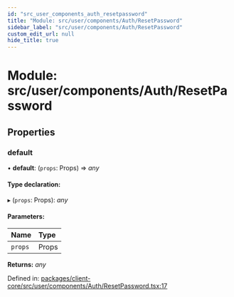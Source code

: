 ```yaml
---
id: "src_user_components_auth_resetpassword"
title: "Module: src/user/components/Auth/ResetPassword"
sidebar_label: "src/user/components/Auth/ResetPassword"
custom_edit_url: null
hide_title: true
---
```


# Module: src/user/components/Auth/ResetPassword

## Properties

### default

• **default**: (`props`: Props) => *any*

#### Type declaration:

▸ (`props`: Props): *any*

#### Parameters:

Name | Type |
:------ | :------ |
`props` | Props |

**Returns:** *any*

Defined in: [packages/client-core/src/user/components/Auth/ResetPassword.tsx:17](https://github.com/xr3ngine/xr3ngine/blob/673ad6a5f/packages/client-core/src/user/components/Auth/ResetPassword.tsx#L17)
